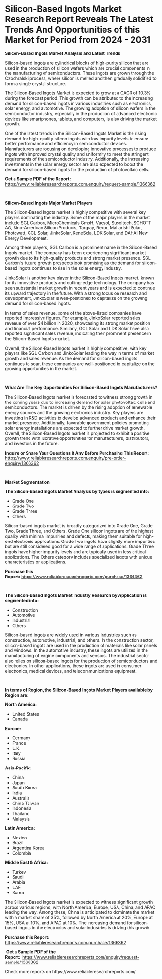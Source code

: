 <p><h1>Silicon-Based Ingots Market Research Report Reveals The Latest Trends And Opportunities of this Market for Period from 2024 - 2031</h1></p><p><strong>Silicon-Based Ingots Market Analysis and Latest Trends</strong></p>
<p><p>Silicon-based ingots are cylindrical blocks of high-purity silicon that are used in the production of silicon wafers which are crucial components in the manufacturing of semiconductors. These ingots are grown through the Czochralski process, where silicon is melted and then gradually solidified to form a single crystal structure.</p><p>The Silicon-Based Ingots Market is expected to grow at a CAGR of 10.3% during the forecast period. This growth can be attributed to the increasing demand for silicon-based ingots in various industries such as electronics, solar energy, and automotive. The growing adoption of silicon wafers in the semiconductor industry, especially in the production of advanced electronic devices like smartphones, tablets, and computers, is also driving the market growth.</p><p>One of the latest trends in the Silicon-Based Ingots Market is the rising demand for high-quality silicon ingots with low impurity levels to ensure better performance and efficiency in semiconductor devices. Manufacturers are focusing on developing innovative processes to produce ingots with improved crystal quality and uniformity to meet the stringent requirements of the semiconductor industry. Additionally, the increasing investments in the solar energy sector are also expected to boost the demand for silicon-based ingots for the production of photovoltaic cells.</p></p>
<p><strong>Get a Sample PDF of the Report:&nbsp;</strong> <a href="https://www.reliableresearchreports.com/enquiry/request-sample/1366362">https://www.reliableresearchreports.com/enquiry/request-sample/1366362</a></p>
<p>&nbsp;</p>
<p><strong>Silicon-Based Ingots Major Market Players</strong></p>
<p><p>The Silicon-Based Ingots market is highly competitive with several key players dominating the industry. Some of the major players in the market include SGL Carbon, MicroChemicals GmbH, Vacsol, Susoltech, SCHOTT AG, Sino-American Silicon Products, Targray, Rexor, Maharishi Solar, Photowatt, GCL Solar, JinkoSolar, ReneSola, LDK Solar, and DAHAI New Energy Development.</p><p>Among these players, SGL Carbon is a prominent name in the Silicon-Based Ingots market. The company has been experiencing significant market growth due to its high-quality products and strong market presence. SGL Carbon's future growth prospects look promising as the demand for silicon-based ingots continues to rise in the solar energy industry.</p><p>JinkoSolar is another key player in the Silicon-Based Ingots market, known for its innovative products and cutting-edge technology. The company has seen substantial market growth in recent years and is expected to continue its upward trajectory in the future. With a strong focus on research and development, JinkoSolar is well-positioned to capitalize on the growing demand for silicon-based ingots.</p><p>In terms of sales revenue, some of the above-listed companies have reported impressive figures. For example, JinkoSolar reported sales revenue of over $4 billion in 2020, showcasing its strong market position and financial performance. Similarly, GCL Solar and LDK Solar have also reported significant sales revenue, indicating their prominent presence in the Silicon-Based Ingots market.</p><p>Overall, the Silicon-Based Ingots market is highly competitive, with key players like SGL Carbon and JinkoSolar leading the way in terms of market growth and sales revenue. As the demand for silicon-based ingots continues to soar, these companies are well-positioned to capitalize on the growing opportunities in the market.</p></p>
<p>&nbsp;</p>
<p><strong>What Are The Key Opportunities For Silicon-Based Ingots Manufacturers?</strong></p>
<p><p>The Silicon-Based Ingots market is forecasted to witness strong growth in the coming years due to increasing demand for solar photovoltaic cells and semiconductors. The market is driven by the rising adoption of renewable energy sources and the growing electronics industry. Key players are investing in R&D activities to develop advanced products and enhance their market presence. Additionally, favorable government policies promoting solar energy installations are expected to further drive market growth. Overall, the Silicon-Based Ingots market is projected to exhibit a positive growth trend with lucrative opportunities for manufacturers, distributors, and investors in the future.</p></p>
<p><strong>Inquire or Share Your Questions If Any Before Purchasing This Report:</strong> <a href="https://www.reliableresearchreports.com/enquiry/pre-order-enquiry/1366362">https://www.reliableresearchreports.com/enquiry/pre-order-enquiry/1366362</a></p>
<p>&nbsp;</p>
<p><strong>Market Segmentation</strong></p>
<p><strong>The Silicon-Based Ingots Market Analysis by types is segmented into:</strong></p>
<p><ul><li>Grade One</li><li>Grade Two</li><li>Grade Three</li><li>Others</li></ul></p>
<p><p>Silicon-based ingots market is broadly categorized into Grade One, Grade Two, Grade Three, and Others. Grade One silicon ingots are of the highest quality with minimal impurities and defects, making them suitable for high-end electronic applications. Grade Two ingots have slightly more impurities but are still considered good for a wide range of applications. Grade Three ingots have higher impurity levels and are typically used in less critical applications. The Others category includes specialized ingots with unique characteristics or applications.</p></p>
<p><strong>Purchase this Report:&nbsp;</strong><a href="https://www.reliableresearchreports.com/purchase/1366362">https://www.reliableresearchreports.com/purchase/1366362</a></p>
<p>&nbsp;</p>
<p><strong>The Silicon-Based Ingots Market Industry Research by Application is segmented into:</strong></p>
<p><ul><li>Construction</li><li>Automotive</li><li>Industrial</li><li>Others</li></ul></p>
<p><p>Silicon-based ingots are widely used in various industries such as construction, automotive, industrial, and others. In the construction sector, silicon-based ingots are used in the production of materials like solar panels and windows. In the automotive industry, these ingots are utilized in the manufacturing of engine components and sensors. The industrial sector also relies on silicon-based ingots for the production of semiconductors and electronics. In other applications, these ingots are used in consumer electronics, medical devices, and telecommunications equipment.</p></p>
<p>&nbsp;</p>
<p><strong>In terms of Region, the Silicon-Based Ingots Market Players available by Region are:</strong></p>
<p>
    <p> <strong> North America: </strong>
        <ul>
            <li>United States</li>
            <li>Canada</li>
        </ul>
        </p> 
    <p> <strong> Europe: </strong>
        <ul>
            <li>Germany</li>
            <li>France</li>
            <li>U.K.</li>
            <li>Italy</li>
            <li>Russia</li>
        </ul>
        </p> 
    <p> <strong> Asia-Pacific: </strong>
        <ul>
            <li>China</li>
            <li>Japan</li>
            <li>South Korea</li>
            <li>India</li>
            <li>Australia</li>
            <li>China Taiwan</li>
            <li>Indonesia</li>
            <li>Thailand</li>
            <li>Malaysia</li>
        </ul>
        </p> 
    <p> <strong> Latin America: </strong>
        <ul>
            <li>Mexico</li>
            <li>Brazil</li>
            <li>Argentina Korea</li>
            <li>Colombia</li>
        </ul>
        </p> 
    <p> <strong> Middle East & Africa: </strong>
        <ul>
            <li>Turkey</li>
            <li>Saudi</li>
            <li>Arabia</li>
            <li>UAE</li>
            <li>Korea</li>
        </ul>
    </p>
    </p>
<p><p>The Silicon-Based Ingots market is expected to witness significant growth across various regions, with North America, Europe, USA, China, and APAC leading the way. Among these, China is anticipated to dominate the market with a market share of 35%, followed by North America at 20%, Europe at 15%, USA at 10%, and APAC at 10%. The increasing demand for silicon-based ingots in the electronics and solar industries is driving this growth.</p></p>
<p><strong>Purchase this Report: </strong><a href="https://www.reliableresearchreports.com/purchase/1366362">https://www.reliableresearchreports.com/purchase/1366362</a></p>
<p>&nbsp;<strong>Get a Sample PDF of the Report:&nbsp;&nbsp;</strong><a href="https://www.reliableresearchreports.com/enquiry/request-sample/1366362">https://www.reliableresearchreports.com/enquiry/request-sample/1366362</a></p>
<p><strong></strong></p>
<p>Check more reports on https://www.reliableresearchreports.com/</p>